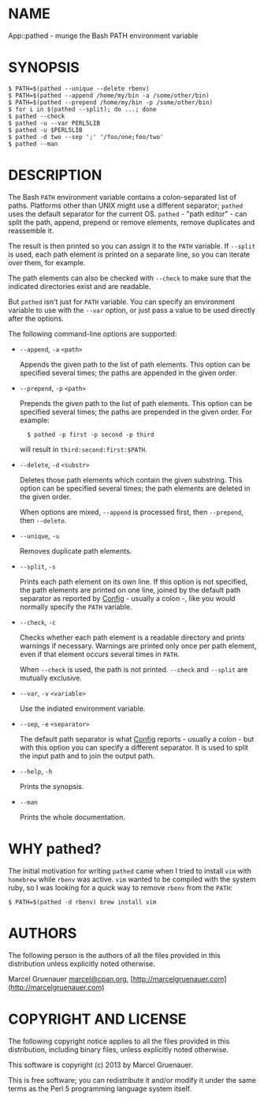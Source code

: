 # NAME

App::pathed - munge the Bash PATH environment variable

# SYNOPSIS

    $ PATH=$(pathed --unique --delete rbenv)
    $ PATH=$(pathed --append /home/my/bin -a /some/other/bin)
    $ PATH=$(pathed --prepend /home/my/bin -p /some/other/bin)
    $ for i in $(pathed --split); do ...; done
    $ pathed --check
    $ pathed -u --var PERL5LIB
    $ pathed -u $PERL5LIB
    $ pathed -d two --sep ';' '/foo/one;foo/two'
    $ pathed --man

# DESCRIPTION

The Bash `PATH` environment variable contains a colon-separated list of paths.
Platforms other than UNIX might use a different separator; `pathed` uses the
default separator for the current OS. `pathed` - "path editor" - can split
the path, append, prepend or remove elements, remove duplicates and reassemble
it.

The result is then printed so you can assign it to the `PATH` variable. If
`--split` is used, each path element is printed on a separate line, so you can
iterate over them, for example.

The path elements can also be checked with `--check` to make sure that the
indicated directories exist and are readable.

But `pathed` isn't just for `PATH` variable. You can specify an environment
variable to use with the `--var` option, or just pass a value to be used
directly after the options.

The following command-line options are supported:

- `--append`, `-a` `<path>`

    Appends the given path to the list of path elements. This option can be
    specified several times; the paths are appended in the given order.

- `--prepend`, `-p` `<path>`

    Prepends the given path to the list of path elements. This option can be
    specified several times; the paths are prepended in the given order. For
    example:

        $ pathed -p first -p second -p third

    will result in `third:second:first:$PATH`.

- `--delete`, `-d` `<substr>`

    Deletes those path elements which contain the given substring. This option can
    be specified several times; the path elements are deleted in the given order.

    When options are mixed, `--append` is processed first, then `--prepend`, then
    `--delete`.

- `--unique`, `-u`

    Removes duplicate path elements.

- `--split`, `-s`

    Prints each path element on its own line. If this option is not specified, the
    path elements are printed on one line, joined by the default path separator as
    reported by [Config](http://search.cpan.org/perldoc?Config) - usually a colon -, like you would normally specify the
    `PATH` variable.

- `--check`, `-c`

    Checks whether each path element is a readable directory and prints warnings if
    necessary. Warnings are printed only once per path element, even if that
    element occurs several times in `PATH`.

    When `--check` is used, the path is not printed. `--check` and `--split` are
    mutually exclusive.

- `--var`, `-v` `<variable>`

    Use the indiated environment variable.

- `--sep`, `-e` `<separator>`

    The default path separator is what [Config](http://search.cpan.org/perldoc?Config) reports - usually a colon - but
    with this option you can specify a different separator. It is used to split the
    input path and to join the output path.

- `--help`, `-h`

    Prints the synopsis.

- `--man`

    Prints the whole documentation.

# WHY pathed?

The initial motivation for writing `pathed` came when I tried to install
`vim` with `homebrew` while `rbenv` was active. `vim` wanted to be compiled
with the system ruby, so I was looking for a quick way to remove `rbenv` from
the `PATH`:

    $ PATH=$(pathed -d rbenv) brew install vim

# AUTHORS

The following person is the authors of all the files provided in this
distribution unless explicitly noted otherwise.

Marcel Gruenauer <marcel@cpan.org>, [http://marcelgruenauer.com](http://marcelgruenauer.com)

# COPYRIGHT AND LICENSE

The following copyright notice applies to all the files provided in this
distribution, including binary files, unless explicitly noted otherwise.

This software is copyright (c) 2013 by Marcel Gruenauer.

This is free software; you can redistribute it and/or modify it under the same
terms as the Perl 5 programming language system itself.
